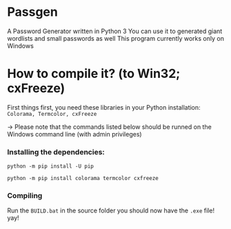 # Passgen
A Password Generator written in Python 3
You can use it to generated giant wordlists and small passwords as well
This program currently works only on Windows

# How to compile it? (to Win32; cxFreeze)
First things first, you need these libraries in your Python installation: `Colorama, Termcolor, cxFreeze`

-> Please note that the commands listed below should be runned on the Windows command line (with admin privileges)

### Installing the dependencies:

`python -m pip install -U pip`

`python -m pip install colorama termcolor cxfreeze`

### Compiling

Run the `BUILD.bat` in the source folder you should now have the `.exe` file! yay!
